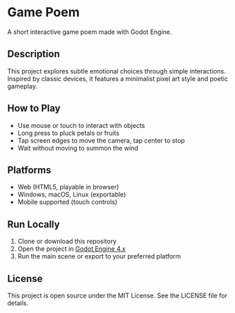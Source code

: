 # Game Poem

A short interactive game poem made with Godot Engine.

## Description
This project explores subtle emotional choices through simple interactions. Inspired by classic devices, it features a minimalist pixel art style and poetic gameplay.

## How to Play
- Use mouse or touch to interact with objects
- Long press to pluck petals or fruits
- Tap screen edges to move the camera, tap center to stop
- Wait without moving to summon the wind

## Platforms
- Web (HTML5, playable in browser)
- Windows, macOS, Linux (exportable)
- Mobile supported (touch controls)

## Run Locally
1. Clone or download this repository
2. Open the project in [Godot Engine 4.x](https://godotengine.org/)
3. Run the main scene or export to your preferred platform

## License
This project is open source under the MIT License. See the LICENSE file for details. 